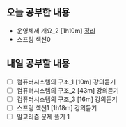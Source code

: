 ## 오늘 공부한 내용
- 운영체제 개요_2 [1h10m] [정리](https://github.com/Kuuuna98/TIL/blob/main/OS/2_%EC%9A%B4%EC%98%81%EC%B2%B4%EC%A0%9C%EA%B0%9C%EC%9A%94_2.md)
- 스프링 섹션0

## 내일 공부할 내용
- [ ] 컴퓨터시스템의 구조_1 [10m] 강의듣기
- [ ] 컴퓨터시스템의 구조_2 [43m] 강의듣기
- [ ] 컴퓨터시스템의 구조_3 [16m] 강의듣기
- [ ] 스프링 섹션1 [1h18m] 강의듣기
- [ ] 알고리즘 문제 풀기 1
